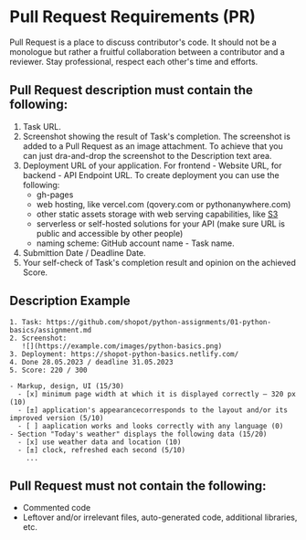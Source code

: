 # Pull Request Requirements (PR)

Pull Request is a place to discuss contributor's code. It should not be a monologue but rather a fruitful collaboration between a contributor and a reviewer. Stay professional, respect each other's time and efforts.

## Pull Request description must contain the following:

1. Task URL.
2. Screenshot showing the result of Task's completion. The screenshot is added to a Pull Request as an image attachment. To achieve that you can just dra-and-drop the screenshot to the Description text area.
3. Deployment URL of your application. For frontend - Website URL, for backend - API Endpoint URL. To create deployment you can use the following:
   - gh-pages
   - web hosting, like vercel.com (qovery.com or pythonanywhere.com)
   - other static assets storage with web serving capabilities, like [S3](https://docs.aws.amazon.com/AmazonS3/latest/userguide/WebsiteHosting.html)
   - serverless or self-hosted solutions for your API (make sure URL is public and accessible by other people)
   - naming scheme: GitHub account name - Task name.
4. Submittion Date / Deadline Date.
5. Your self-check of Task's completion result and opinion on the achieved Score.

## Description Example

```code
1. Task: https://github.com/shopot/python-assignments/01-python-basics/assignment.md
2. Screenshot:
   ![](https://example.com/images/python-basics.png)
3. Deployment: https://shopot-python-basics.netlify.com/
4. Done 28.05.2023 / deadline 31.05.2023
5. Score: 220 / 300

- Markup, design, UI (15/30)
  - [x] minimum page width at which it is displayed correctly – 320 рх (10)
  - [±] application's appearancecorresponds to the layout and/or its improved version (5/10)
  - [ ] aaplication works and looks correctly with any language (0)
- Section "Today's weather" displays the following data (15/20)
  - [x] use weather data and location (10)
  - [±] clock, refreshed each second (5/10)
    ...
```

## Pull Request must not contain the following:

- Commented code
- Leftover and/or irrelevant files, auto-generated code, additional libraries, etc.
